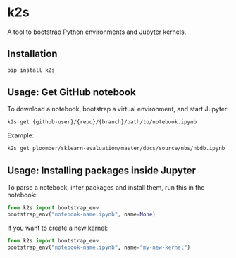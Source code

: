 # k2s

A tool to bootstrap Python environments and Jupyter kernels.

## Installation

```sh
pip install k2s
```
## Usage: Get GitHub notebook

To download a notebook, bootstrap a virtual environment, and start Jupyter:

```sh
k2s get {github-user}/{repo}/{branch}/path/to/notebook.ipynb
```

Example:

```sh
k2s get ploomber/sklearn-evaluation/master/docs/source/nbs/nbdb.ipynb
```

## Usage: Installing packages inside Jupyter

To parse a notebook, infer packages and install them, run this in the notebook:

```python
from k2s import bootstrap_env
bootstrap_env("notebook-name.ipynb", name=None)
```

If you want to create a new kernel:

```python
from k2s import bootstrap_env
bootstrap_env("notebook-name.ipynb", name="my-new-kernel")
```
